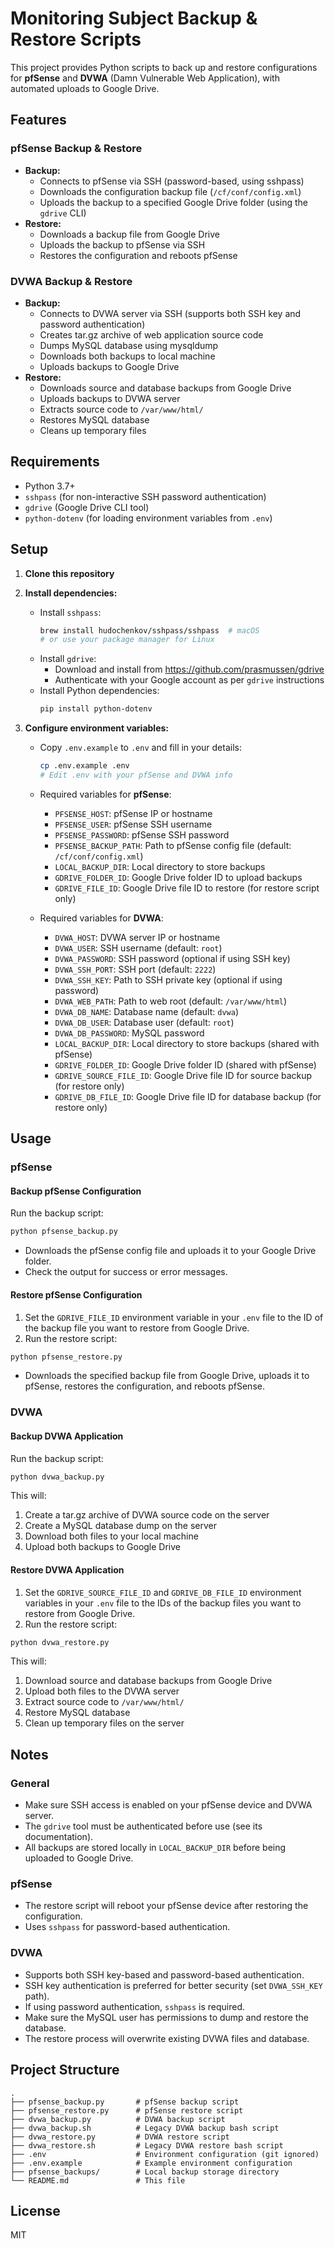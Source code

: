 # Monitoring Subject Backup & Restore Scripts

This project provides Python scripts to back up and restore configurations for **pfSense** and **DVWA** (Damn Vulnerable Web Application), with automated uploads to Google Drive.

## Features

### pfSense Backup & Restore

- **Backup:**
  - Connects to pfSense via SSH (password-based, using sshpass)
  - Downloads the configuration backup file (`/cf/conf/config.xml`)
  - Uploads the backup to a specified Google Drive folder (using the `gdrive` CLI)
- **Restore:**
  - Downloads a backup file from Google Drive
  - Uploads the backup to pfSense via SSH
  - Restores the configuration and reboots pfSense

### DVWA Backup & Restore

- **Backup:**
  - Connects to DVWA server via SSH (supports both SSH key and password authentication)
  - Creates tar.gz archive of web application source code
  - Dumps MySQL database using mysqldump
  - Downloads both backups to local machine
  - Uploads backups to Google Drive
- **Restore:**
  - Downloads source and database backups from Google Drive
  - Uploads backups to DVWA server
  - Extracts source code to `/var/www/html/`
  - Restores MySQL database
  - Cleans up temporary files

## Requirements

- Python 3.7+
- `sshpass` (for non-interactive SSH password authentication)
- `gdrive` (Google Drive CLI tool)
- `python-dotenv` (for loading environment variables from `.env`)

## Setup

1. **Clone this repository**
2. **Install dependencies:**
   - Install `sshpass`:
     ```sh
     brew install hudochenkov/sshpass/sshpass  # macOS
     # or use your package manager for Linux
     ```
   - Install `gdrive`:
     - Download and install from https://github.com/prasmussen/gdrive
     - Authenticate with your Google account as per `gdrive` instructions
   - Install Python dependencies:
     ```sh
     pip install python-dotenv
     ```
3. **Configure environment variables:**

   - Copy `.env.example` to `.env` and fill in your details:
     ```sh
     cp .env.example .env
     # Edit .env with your pfSense and DVWA info
     ```
   - Required variables for **pfSense**:

     - `PFSENSE_HOST`: pfSense IP or hostname
     - `PFSENSE_USER`: pfSense SSH username
     - `PFSENSE_PASSWORD`: pfSense SSH password
     - `PFSENSE_BACKUP_PATH`: Path to pfSense config file (default: `/cf/conf/config.xml`)
     - `LOCAL_BACKUP_DIR`: Local directory to store backups
     - `GDRIVE_FOLDER_ID`: Google Drive folder ID to upload backups
     - `GDRIVE_FILE_ID`: Google Drive file ID to restore (for restore script only)

   - Required variables for **DVWA**:
     - `DVWA_HOST`: DVWA server IP or hostname
     - `DVWA_USER`: SSH username (default: `root`)
     - `DVWA_PASSWORD`: SSH password (optional if using SSH key)
     - `DVWA_SSH_PORT`: SSH port (default: `2222`)
     - `DVWA_SSH_KEY`: Path to SSH private key (optional if using password)
     - `DVWA_WEB_PATH`: Path to web root (default: `/var/www/html`)
     - `DVWA_DB_NAME`: Database name (default: `dvwa`)
     - `DVWA_DB_USER`: Database user (default: `root`)
     - `DVWA_DB_PASSWORD`: MySQL password
     - `LOCAL_BACKUP_DIR`: Local directory to store backups (shared with pfSense)
     - `GDRIVE_FOLDER_ID`: Google Drive folder ID (shared with pfSense)
     - `GDRIVE_SOURCE_FILE_ID`: Google Drive file ID for source backup (for restore only)
     - `GDRIVE_DB_FILE_ID`: Google Drive file ID for database backup (for restore only)

## Usage

### pfSense

#### Backup pfSense Configuration

Run the backup script:

```sh
python pfsense_backup.py
```

- Downloads the pfSense config file and uploads it to your Google Drive folder.
- Check the output for success or error messages.

#### Restore pfSense Configuration

1. Set the `GDRIVE_FILE_ID` environment variable in your `.env` file to the ID of the backup file you want to restore from Google Drive.
2. Run the restore script:

```sh
python pfsense_restore.py
```

- Downloads the specified backup file from Google Drive, uploads it to pfSense, restores the configuration, and reboots pfSense.

### DVWA

#### Backup DVWA Application

Run the backup script:

```sh
python dvwa_backup.py
```

This will:

1. Create a tar.gz archive of DVWA source code on the server
2. Create a MySQL database dump on the server
3. Download both files to your local machine
4. Upload both backups to Google Drive

#### Restore DVWA Application

1. Set the `GDRIVE_SOURCE_FILE_ID` and `GDRIVE_DB_FILE_ID` environment variables in your `.env` file to the IDs of the backup files you want to restore from Google Drive.
2. Run the restore script:

```sh
python dvwa_restore.py
```

This will:

1. Download source and database backups from Google Drive
2. Upload both files to the DVWA server
3. Extract source code to `/var/www/html/`
4. Restore MySQL database
5. Clean up temporary files on the server

## Notes

### General

- Make sure SSH access is enabled on your pfSense device and DVWA server.
- The `gdrive` tool must be authenticated before use (see its documentation).
- All backups are stored locally in `LOCAL_BACKUP_DIR` before being uploaded to Google Drive.

### pfSense

- The restore script will reboot your pfSense device after restoring the configuration.
- Uses `sshpass` for password-based authentication.

### DVWA

- Supports both SSH key-based and password-based authentication.
- SSH key authentication is preferred for better security (set `DVWA_SSH_KEY` path).
- If using password authentication, `sshpass` is required.
- Make sure the MySQL user has permissions to dump and restore the database.
- The restore process will overwrite existing DVWA files and database.

## Project Structure

```
.
├── pfsense_backup.py       # pfSense backup script
├── pfsense_restore.py      # pfSense restore script
├── dvwa_backup.py          # DVWA backup script
├── dvwa_backup.sh          # Legacy DVWA backup bash script
├── dvwa_restore.py         # DVWA restore script
├── dvwa_restore.sh         # Legacy DVWA restore bash script
├── .env                    # Environment configuration (git ignored)
├── .env.example            # Example environment configuration
├── pfsense_backups/        # Local backup storage directory
└── README.md               # This file
```

## License

MIT
